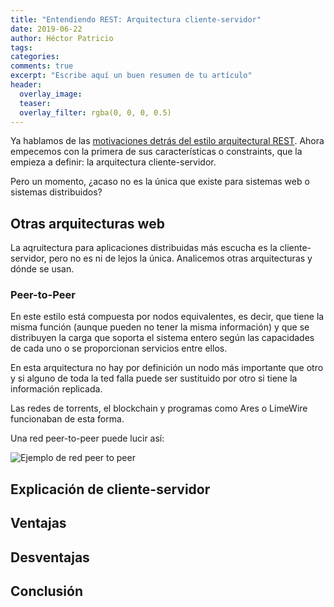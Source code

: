 ```yaml
---
title: "Entendiendo REST: Arquitectura cliente-servidor"
date: 2019-06-22
author: Héctor Patricio
tags:
categories: 
comments: true
excerpt: "Escribe aquí un buen resumen de tu artículo"
header:
  overlay_image: 
  teaser: 
  overlay_filter: rgba(0, 0, 0, 0.5)
---
```


Ya hablamos de las [motivaciones detrás del estilo arquitectural REST](). Ahora empecemos con la primera de sus características o constraints, que la empieza a definir: la arquitectura cliente-servidor.

Pero un momento, ¿acaso no es la única que existe para sistemas web o sistemas distribuidos?

## Otras arquitecturas web

La aqruitectura para aplicaciones distribuidas más escucha es la cliente-servidor, pero no es ni de lejos la única. Analicemos otras arquitecturas y dónde se usan.

### Peer-to-Peer

En este estilo está compuesta por nodos equivalentes, es decir, que tiene la misma función (aunque pueden no tener la misma información) y que se distribuyen la carga que soporta el sistema entero según las capacidades de cada uno o se proporcionan servicios entre ellos.

En esta arquitectura no hay por definición un nodo más importante que otro y si alguno de toda la ted falla puede ser sustituido por otro si tiene la información replicada.

Las redes de torrents, el blockchain y programas como Ares o LimeWire funcionaban de esta forma.

Una red peer-to-peer puede lucir así:

![Ejemplo de red peer to peer](https://res.cloudinary.com/hectorip/image/upload/c_scale,w_871/v1561266301/PNG_image-CC8B051C8851-1_r78hfc.png)

## Explicación de cliente-servidor
## Ventajas
## Desventajas
## Conclusión